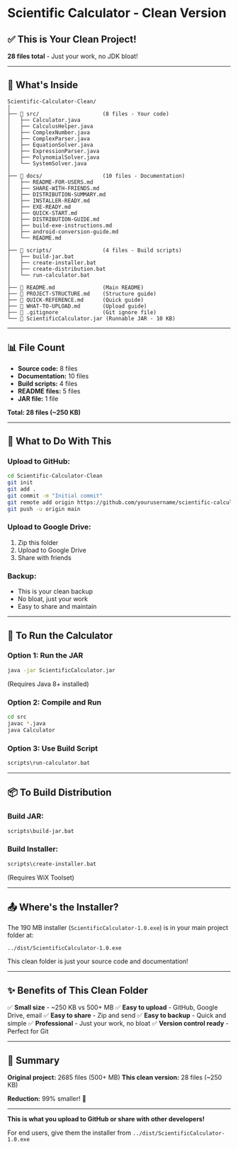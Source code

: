 # Scientific Calculator - Clean Version

## ✅ This is Your Clean Project!

**28 files total** - Just your work, no JDK bloat!

---

## 📁 What's Inside

```
Scientific-Calculator-Clean/
│
├── 📂 src/                    (8 files - Your code)
│   ├── Calculator.java
│   ├── CalculusHelper.java
│   ├── ComplexNumber.java
│   ├── ComplexParser.java
│   ├── EquationSolver.java
│   ├── ExpressionParser.java
│   ├── PolynomialSolver.java
│   └── SystemSolver.java
│
├── 📂 docs/                   (10 files - Documentation)
│   ├── README-FOR-USERS.md
│   ├── SHARE-WITH-FRIENDS.md
│   ├── DISTRIBUTION-SUMMARY.md
│   ├── INSTALLER-READY.md
│   ├── EXE-READY.md
│   ├── QUICK-START.md
│   ├── DISTRIBUTION-GUIDE.md
│   ├── build-exe-instructions.md
│   ├── android-conversion-guide.md
│   └── README.md
│
├── 📂 scripts/                (4 files - Build scripts)
│   ├── build-jar.bat
│   ├── create-installer.bat
│   ├── create-distribution.bat
│   └── run-calculator.bat
│
├── 📄 README.md               (Main README)
├── 📄 PROJECT-STRUCTURE.md    (Structure guide)
├── 📄 QUICK-REFERENCE.md      (Quick guide)
├── 📄 WHAT-TO-UPLOAD.md       (Upload guide)
├── 📄 .gitignore              (Git ignore file)
└── 📄 ScientificCalculator.jar (Runnable JAR - 10 KB)
```

---

## 📊 File Count

- **Source code:** 8 files
- **Documentation:** 10 files
- **Build scripts:** 4 files
- **README files:** 5 files
- **JAR file:** 1 file

**Total: 28 files (~250 KB)**

---

## 🚀 What to Do With This

### Upload to GitHub:
```bash
cd Scientific-Calculator-Clean
git init
git add .
git commit -m "Initial commit"
git remote add origin https://github.com/yourusername/scientific-calculator.git
git push -u origin main
```

### Upload to Google Drive:
1. Zip this folder
2. Upload to Google Drive
3. Share with friends

### Backup:
- This is your clean backup
- No bloat, just your work
- Easy to share and maintain

---

## 🎯 To Run the Calculator

### Option 1: Run the JAR
```bash
java -jar ScientificCalculator.jar
```
(Requires Java 8+ installed)

### Option 2: Compile and Run
```bash
cd src
javac *.java
java Calculator
```

### Option 3: Use Build Script
```bash
scripts\run-calculator.bat
```

---

## 📦 To Build Distribution

### Build JAR:
```bash
scripts\build-jar.bat
```

### Build Installer:
```bash
scripts\create-installer.bat
```
(Requires WiX Toolset)

---

## 📤 Where's the Installer?

The 190 MB installer (`ScientificCalculator-1.0.exe`) is in your main project folder at:
```
../dist/ScientificCalculator-1.0.exe
```

This clean folder is just your source code and documentation!

---

## ✨ Benefits of This Clean Folder

✅ **Small size** - ~250 KB vs 500+ MB
✅ **Easy to upload** - GitHub, Google Drive, email
✅ **Easy to share** - Zip and send
✅ **Easy to backup** - Quick and simple
✅ **Professional** - Just your work, no bloat
✅ **Version control ready** - Perfect for Git

---

## 🎉 Summary

**Original project:** 2685 files (500+ MB)
**This clean version:** 28 files (~250 KB)

**Reduction:** 99% smaller! 🚀

---

**This is what you upload to GitHub or share with other developers!**

For end users, give them the installer from `../dist/ScientificCalculator-1.0.exe`

